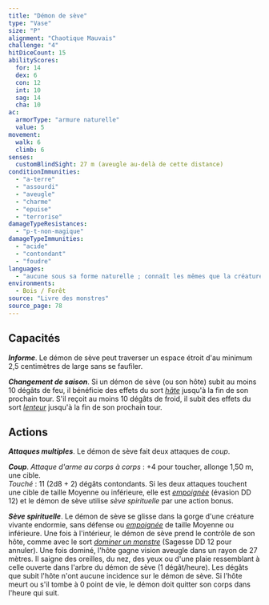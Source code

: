 ```yaml
---
title: "Démon de sève"
type: "Vase"
size: "P"
alignment: "Chaotique Mauvais"
challenge: "4"
hitDiceCount: 15
abilityScores:
  for: 14
  dex: 6
  con: 12
  int: 10
  sag: 14
  cha: 10
ac:
  armorType: "armure naturelle"
  value: 5
movement:
  walk: 6
  climb: 6
senses:
  customBlindSight: 27 m (aveugle au-delà de cette distance)
conditionImmunities:
  - "a-terre"
  - "assourdi"
  - "aveugle"
  - "charme"
  - "epuise"
  - "terrorise"
damageTypeResistances:
  - "p-t-non-magique"
damageTypeImmunities:
  - "acide"
  - "contondant"
  - "foudre"
languages:
  - "aucune sous sa forme naturelle ; connaît les mêmes que la créature qu'il domine."
environments:
  - Bois / Forêt
source: "Livre des monstres"
source_page: 78
---
```

## Capacités
_**Informe**_. Le démon de sève peut traverser un espace étroit d'au minimum 2,5 centimètres de large sans se faufiler.

_**Changement de saison**_. Si un démon de sève (ou son hôte) subit au moins 10 dégâts de feu, il bénéficie des effets du sort [_hâte_](/grimoire/hate/) jusqu'à la fin de son prochain tour. S'il reçoit au moins 10 dégâts de froid, il subit des effets du sort [_lenteur_](/grimoire/lenteur/) jusqu'à la fin de son prochain tour.

## Actions
_**Attaques multiples**_. Le démon de sève fait deux attaques de _coup_.

_**Coup**_. _Attaque d'arme au corps à corps_ : +4 pour toucher, allonge 1,50 m, une cible.  
_Touché_ : 11 (2d8 + 2) dégâts contondants. Si les deux attaques touchent une cible de taille Moyenne ou inférieure, elle est [_empoignée_](/gerer-la-sante-du-personnage/#empoigne) (évasion DD 12) et le démon de sève utilise _sève spirituelle_ par une action bonus.

_**Sève spirituelle**_. Le démon de sève se glisse dans la gorge d'une créature vivante endormie, sans défense ou [_empoignée_](/gerer-la-sante-du-personnage/#empoigne) de taille Moyenne ou inférieure. Une fois à l'intérieur, le démon de sève prend le contrôle de son hôte, comme avec le sort [_dominer un monstre_](/grimoire/dominer-un-monstre/) (Sagesse DD 12 pour annuler). Une fois dominé, l'hôte gagne vision aveugle dans un rayon de 27 mètres. Il saigne des oreilles, du nez, des yeux ou d'une plaie ressemblant à celle ouverte dans l'arbre du démon de sève (1 dégât/heure). Les dégâts que subit l'hôte n'ont aucune incidence sur le démon de sève. Si l'hôte meurt ou s'il tombe à 0 point de vie, le démon doit quitter son corps dans l'heure qui suit.
